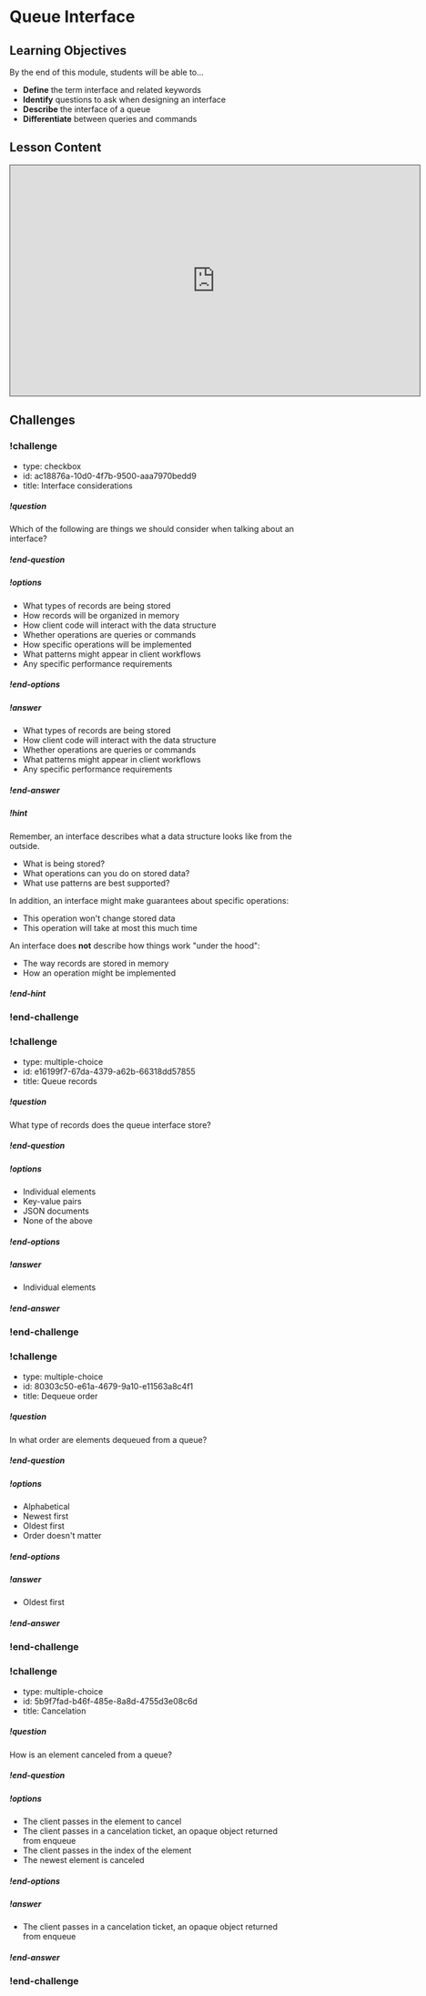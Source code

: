 # Queue Interface

## Learning Objectives

By the end of this module, students will be able to...

* **Define** the term interface and related keywords
* **Identify** questions to ask when designing an interface
* **Describe** the interface of a queue
* **Differentiate** between queries and commands

## Lesson Content

<iframe src="https://adaacademy.hosted.panopto.com/Panopto/Pages/Embed.aspx?id=9c6d03be-87b4-4884-8555-abb30039ecb7&autoplay=false&offerviewer=true&showtitle=true&showbrand=false&start=0&interactivity=all" width=720 height=405 style="border: 1px solid #464646;" allowfullscreen allow="autoplay"></iframe>

## Challenges

<!-- >>>>>>>>>>>>>>>>>>>>>> BEGIN CHALLENGE >>>>>>>>>>>>>>>>>>>>>> -->
<!-- Replace everything in square brackets [] and remove brackets  -->

### !challenge

* type: checkbox
* id: ac18876a-10d0-4f7b-9500-aaa7970bedd9
* title: Interface considerations
<!-- * points: [1] (optional, the number of points for scoring as a checkpoint) -->
<!-- * topics: [python, pandas] (optional the topics for analyzing points) -->

##### !question

Which of the following are things we should consider when talking about an interface?

##### !end-question

##### !options

* What types of records are being stored
* How records will be organized in memory
* How client code will interact with the data structure
* Whether operations are queries or commands
* How specific operations will be implemented
* What patterns might appear in client workflows
* Any specific performance requirements

##### !end-options

##### !answer

* What types of records are being stored
* How client code will interact with the data structure
* Whether operations are queries or commands
* What patterns might appear in client workflows
* Any specific performance requirements

##### !end-answer

##### !hint

Remember, an interface describes what a data structure looks like from the outside.

* What is being stored?
* What operations can you do on stored data?
* What use patterns are best supported?

In addition, an interface might make guarantees about specific operations:

* This operation won't change stored data
* This operation will take at most this much time

An interface does **not** describe how things work "under the hood":

* The way records are stored in memory
* How an operation might be implemented

##### !end-hint

<!-- other optional sections -->
<!-- !hint - !end-hint (markdown, users can see after a failed attempt) -->
<!-- !rubric - !end-rubric (markdown, instructors can see while scoring a checkpoint) -->
<!-- !explanation - !end-explanation (markdown, students can see after answering correctly) -->

### !end-challenge

<!-- ======================= END CHALLENGE ======================= -->
<!-- >>>>>>>>>>>>>>>>>>>>>> BEGIN CHALLENGE >>>>>>>>>>>>>>>>>>>>>> -->
<!-- Replace everything in square brackets [] and remove brackets  -->

### !challenge

* type: multiple-choice
* id: e16199f7-67da-4379-a62b-66318dd57855
* title: Queue records
<!-- * points: [1] (optional, the number of points for scoring as a checkpoint) -->
<!-- * topics: [python, pandas] (optional the topics for analyzing points) -->

##### !question


What type of records does the queue interface store?

##### !end-question

##### !options

* Individual elements
* Key-value pairs
* JSON documents
* None of the above

##### !end-options

##### !answer

* Individual elements

##### !end-answer

<!-- other optional sections -->
<!-- !hint - !end-hint (markdown, users can see after a failed attempt) -->
<!-- !rubric - !end-rubric (markdown, instructors can see while scoring a checkpoint) -->
<!-- !explanation - !end-explanation (markdown, students can see after answering correctly) -->

### !end-challenge

<!-- ======================= END CHALLENGE ======================= -->
<!-- >>>>>>>>>>>>>>>>>>>>>> BEGIN CHALLENGE >>>>>>>>>>>>>>>>>>>>>> -->
<!-- Replace everything in square brackets [] and remove brackets  -->

### !challenge

* type: multiple-choice
* id: 80303c50-e61a-4679-9a10-e11563a8c4f1
* title: Dequeue order
<!-- * points: [1] (optional, the number of points for scoring as a checkpoint) -->
<!-- * topics: [python, pandas] (optional the topics for analyzing points) -->

##### !question


In what order are elements dequeued from a queue?

##### !end-question

##### !options

* Alphabetical
* Newest first
* Oldest first
* Order doesn't matter

##### !end-options

##### !answer

* Oldest first

##### !end-answer

<!-- other optional sections -->
<!-- !hint - !end-hint (markdown, users can see after a failed attempt) -->
<!-- !rubric - !end-rubric (markdown, instructors can see while scoring a checkpoint) -->
<!-- !explanation - !end-explanation (markdown, students can see after answering correctly) -->

### !end-challenge

<!-- ======================= END CHALLENGE ======================= -->
<!-- >>>>>>>>>>>>>>>>>>>>>> BEGIN CHALLENGE >>>>>>>>>>>>>>>>>>>>>> -->
<!-- Replace everything in square brackets [] and remove brackets  -->

### !challenge

* type: multiple-choice
* id: 5b9f7fad-b46f-485e-8a8d-4755d3e08c6d
* title: Cancelation
<!-- * points: [1] (optional, the number of points for scoring as a checkpoint) -->
<!-- * topics: [python, pandas] (optional the topics for analyzing points) -->

##### !question

How is an element canceled from a queue?

##### !end-question

##### !options

* The client passes in the element to cancel
* The client passes in a cancelation ticket, an opaque object returned from enqueue
* The client passes in the index of the element
* The newest element is canceled

##### !end-options

##### !answer

* The client passes in a cancelation ticket, an opaque object returned from enqueue

##### !end-answer

<!-- other optional sections -->
<!-- !hint - !end-hint (markdown, users can see after a failed attempt) -->
<!-- !rubric - !end-rubric (markdown, instructors can see while scoring a checkpoint) -->
<!-- !explanation - !end-explanation (markdown, students can see after answering correctly) -->

### !end-challenge

<!-- ======================= END CHALLENGE ======================= -->
